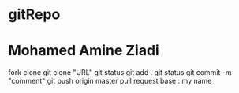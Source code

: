 # gitRepo

# Mohamed Amine Ziadi
fork
clone 
git clone "URL"
git status 
git add .
git status 
git commit -m "comment"
git push origin master 
pull request 
base : my name 

